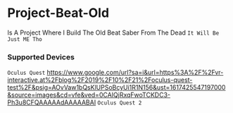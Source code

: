 # Project-Beat-Old
Is A Project Where I Build The Old Beat Saber From The Dead 
```It Will Be Just ME Tho```
### Supported Devices
```Oculus Quest``` https://www.google.com/url?sa=i&url=https%3A%2F%2Fvr-interactive.at%2Fblog%2F2019%2F10%2F21%2Foculus-quest-test%2F&psig=AOvVaw1bQsKlUPSoBcyUi1R1N156&ust=1617425547197000&source=images&cd=vfe&ved=0CAIQjRxqFwoTCKDC3-Ph3u8CFQAAAAAdAAAAABAI
```Oculus Quest 2```
